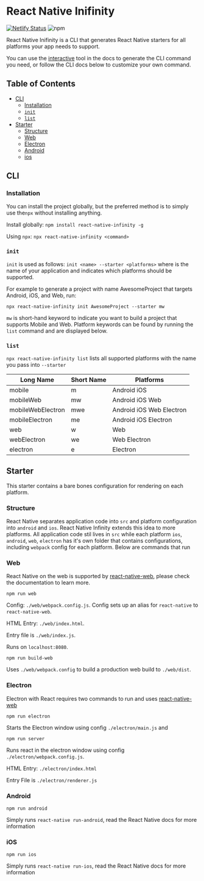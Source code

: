 # React Native Inifinity
[![Netlify Status](https://api.netlify.com/api/v1/badges/671f47a2-1863-4a7e-aaea-d07e8907d816/deploy-status)](https://app.netlify.com/sites/silly-sinoussi-9c57cb/deploys) ![npm](https://img.shields.io/npm/v/react-native-infinity)

React Native Inifinity is a CLI that generates React Native starters for all platforms your app needs to support.

You can use the [interactive](https://www.reactnativeinfinity.com/) tool in the docs to generate the CLI command you need, or follow the CLI docs below to customize your own command. 

## Table of Contents

- [CLI](#cli)
  - [Installation](#installation)
  - [`init`](#init)
  - [`list`](#list)
- [Starter](#starter)
  - [Structure](#structure)
  - [Web](#web)
  - [Electron](#electron)
  - [Android](#android)
  - [ios](#ios)
      


## CLI

### Installation 

You can install the project globally, but the preferred method is to simply use the`npx` without installing anything.

Install globally: `npm install react-native-infinity -g`

Using `npx`: `npx react-native-infinity <command>`

### `init`

`init` is used as follows: `init <name> --starter <platforms>` where <name> is the name of your application and <platforms> indicates which platforms should be supported.

For example to generate a project with name AwesomeProject that targets Android, iOS, and Web, run:

```
npx react-native-infinity init AwesomeProject --starter mw
```
`mw` is short-hand keyword to indicate you want to build a project that supports Mobile and Web. Platform keywords can be found by running the `list` command and are displayed below.

### `list`

`npx react-native-infinity list` lists all supported platforms with the name you pass into `--starter`

| Long Name         | Short Name | Platforms                |
|-------------------|------------|--------------------------|
| mobile            | m          | Android iOS              |
| mobileWeb         | mw         | Android iOS Web          |
| mobileWebElectron | mwe        | Android iOS Web Electron |
| mobileElectron    | me         | Android iOS Electron     |
| web               | w          | Web                      |
| webElectron       | we         | Web Electron             |
| electron          | e          | Electron                 |


## Starter
This starter contains a bare bones configuration for rendering on each platform.

### Structure
React Native separates application code into `src` and platform configuration into `android` and `ios`. React Native Infinity extends this idea to more platforms. All application code stil lives in `src` while each platform `ios`, `android`, `web`, `electron` has it's own folder that contains configurations, including `webpack` config for each platform. Below are commands that run

### Web
React Native on the web is supported by [react-native-web](https://github.com/necolas/react-native-web), please check the documentation to learn more.

```
npm run web
```

Config: `./web/webpack.config.js`. Config sets up an alias for `react-native` to `react-native-web`.

HTML Entry: `./web/index.html`. 

Entry file is `./web/index.js`.

Runs on `localhost:8080`.



```
npm run build-web
```
Uses `./web/webpack.config` to build a production web build to `./web/dist`.

### Electron
Electron with React requires two commands to run and uses [react-native-web](https://github.com/necolas/react-native-web)

```
npm run electron
``` 
Starts the Electron window using config `./electron/main.js` and 

```
npm run server
``` 
Runs react in the electron window using config `./electron/webpack.config.js`.

HTML Entry: `./electron/index.html`

Entry File is `./electron/renderer.js`


### Android
```
npm run android
```
Simply runs `react-native run-android`, read the React Native docs for more information

### iOS
```
npm run ios
```
Simply runs `react-native run-ios`, read the React Native docs for more information



